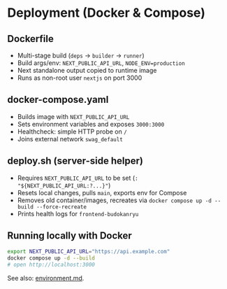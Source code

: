 # Deployment (Docker & Compose)

## Dockerfile

- Multi-stage build (`deps` → `builder` → `runner`)
- Build args/env: `NEXT_PUBLIC_API_URL`, `NODE_ENV=production`
- Next standalone output copied to runtime image
- Runs as non-root user `nextjs` on port 3000

## docker-compose.yaml

- Builds image with `NEXT_PUBLIC_API_URL`
- Sets environment variables and exposes `3000:3000`
- Healthcheck: simple HTTP probe on `/`
- Joins external network `swag_default`

## deploy.sh (server-side helper)

- Requires `NEXT_PUBLIC_API_URL` to be set (`: "${NEXT_PUBLIC_API_URL:?...}"`)
- Resets local changes, pulls `main`, exports env for Compose
- Removes old container/images, recreates via `docker compose up -d --build --force-recreate`
- Prints health logs for `frontend-budokanryu`

## Running locally with Docker

```bash
export NEXT_PUBLIC_API_URL="https://api.example.com"
docker compose up -d --build
# open http://localhost:3000
```

See also: [environment.md](./environment.md).
